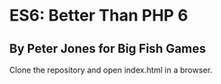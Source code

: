 # ES6: Better Than PHP 6
## By Peter Jones for Big Fish Games

Clone the repository and open index.html in a browser.
